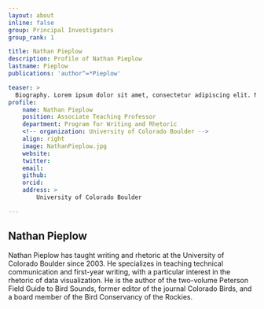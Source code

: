 ```yaml
---
layout: about
inline: false
group: Principal Investigators
group_rank: 1

title: Nathan Pieplow
description: Profile of Nathan Pieplow
lastname: Pieplow
publications: 'author^=*Pieplow'

teaser: >
  Biography. Lorem ipsum dolor sit amet, consectetur adipiscing elit. Nunc pretium ac nibh eget egestas. Vestibulum nisl eros, rutrum ac augue eget, elementum dapibus lacus. Etiam quis bibendum quam. Morbi consequat erat vitae tempus faucibus.
profile:
    name: Nathan Pieplow
    position: Associate Teaching Professor
    department: Program for Writing and Rhetoric
    <!-- organization: University of Colorado Boulder -->
    align: right
    image: NathanPieplow.jpg
    website: 
    twitter: 
    email: 
    github: 
    orcid: 
    address: >
        University of Colorado Boulder

---
```


## Nathan Pieplow

Nathan Pieplow has taught writing and rhetoric at the University of Colorado Boulder since 2003. He specializes in teaching technical communication and first-year writing, with a particular interest in the rhetoric of data visualization. He is the author of the two-volume Peterson Field Guide to Bird Sounds, former editor of the journal Colorado Birds, and a board member of the Bird Conservancy of the Rockies.
